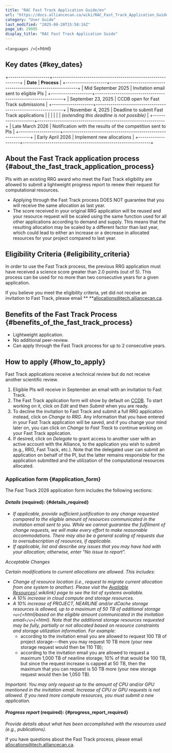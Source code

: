 ```yaml
---
title: "RAC Fast Track Application Guide/en"
url: "https://docs.alliancecan.ca/wiki/RAC_Fast_Track_Application_Guide/en"
category: "User Guide"
last_modified: "2025-08-20T15:58:16Z"
page_id: 29995
display_title: "RAC Fast Track Application Guide"
---
```


`<languages />`{=html}

## **Key dates** {#key_dates}

+--------------------+--------------------------------------------------------------+
| **Date**           | **Process**                                                  |
+--------------------+--------------------------------------------------------------+
| Mid September 2025 | Invitation email sent to eligible PIs                        |
+--------------------+--------------------------------------------------------------+
| September 23, 2025 | CCDB open for Fast Track submissions                         |
+--------------------+--------------------------------------------------------------+
| November 4, 2025   | Deadline to submit Fast Track applications                   |
|                    |                                                              |
|                    | *(extending this deadline is not possible)*                  |
+--------------------+--------------------------------------------------------------+
| Late March 2026    | Notification with the results of the competition sent to PIs |
+--------------------+--------------------------------------------------------------+
| Early April 2026   | Implement new allocations                                    |
+--------------------+--------------------------------------------------------------+

## **About the Fast Track application process** {#about_the_fast_track_application_process}

PIs with an existing RRG award who meet the Fast Track eligibility are allowed to submit a lightweight progress report to renew their request for computational resources.

- Applying through the Fast Track process DOES NOT guarantee that you will receive the same allocation as last year.
- The score received in your original RRG application will be reused and your resource request will be scaled using the same function used for all other applications according to demand and supply. This means that the resulting allocation may be scaled by a different factor than last year, which could lead to either an increase or a decrease in allocated resources for your project compared to last year.

## **Eligibility Criteria** {#eligibility_criteria}

In order to use the Fast Track process, the previous RRG application must have received a science score greater than 2.0 points (out of 5). This process can be used for no more than two consecutive years for a given application.

If you believe you meet the eligibility criteria, yet did not receive an invitation to Fast Track, please email ** **allocations@tech.alliancecan.ca.

## **Benefits of the Fast Track Process** {#benefits_of_the_fast_track_process}

- Lightweight application.
- No additional peer-review.
- Can apply through the Fast Track process for up to 2 consecutive years.

## **How to apply** {#how_to_apply}

Fast Track applications receive a technical review but do not receive another scientific review.

1.  Eligible PIs will receive in September an email with an invitation to Fast Track.
2.  The Fast Track application form will show by default on [CCDB](https://ccdb.alliancecan.ca/resource_allocation_competitions/applications). To start working on it, click on *Edit* and then *Submit* when you are ready.
3.  To decline the invitation to Fast Track and submit a full RRG application instead, click on *Change to RRG*. Any information that you have entered in your Fast Track application will be saved, and if you change your mind later on, you can click on *Change to Fast Track* to continue working on your Fast Track application.
4.  If desired, click on *Delegate* to grant access to another user with an active account with the Alliance, to the application you wish to submit (e.g., RRG, Fast Track, etc.). Note that the delegated user can submit an application on behalf of the PI, but the latter remains responsible for the application submitted and the utilization of the computational resources allocated.

### **Application form** {#application_form}

The Fast Track 2026 application form includes the following sections:

#### ***Details* (required):** {#details_required}

- *If applicable, provide sufficient justification to any change requested compared to the eligible amount of resources communicated in the invitation email sent to you. While we cannot guarantee the fulfilment of change requests, we will make every effort to make reasonable accommodations. There may also be a general scaling of requests due to oversubscription of resources, if applicable.*
- *If applicable, list and describe any issues that you may have had with your allocation; otherwise, enter "No issue to report".*

*Acceptable Changes*

*Certain modifications to current allocations are allowed. This includes:*

- *Change of resource location (i.e., request to migrate current allocation from one system to another). Please visit the [Available Resources](https://docs.alliancecan.ca/RAC_available_resources "Available Resources"){.wikilink} page to see the list of systems available.*
- *A 10% increase in cloud compute and storage resources.*
- *A 10% increase of PROJECT, NEARLINE and/or dCache storage resources is allowed, up to a maximum of 50 TB of additional storage `<u>`{=html}based on the eligible amount communicated in the invitation email`</u>`{=html}. Note that the additional storage resources requested may be fully, partially or not allocated based on resource constraints and storage utilization information. For example:*
  - according to the invitation email you are allowed to request 100 TB of project storage---then you may request 10 TB more (your new storage request would then be 110 TB);
  - according to the invitation email you are allowed to request a maximum 1,000 TB of nearline storage; 10% of that would be 100 TB, but since the request increase is capped at 50 TB, then the maximum that you can request is 50 TB more (your new storage request would then be 1,050 TB).

*Important: You may only request up to the amount of CPU and/or GPU mentioned in the invitation email. Increase of CPU or GPU requests is not allowed. If you need more compute resources, you must submit a new application.*

#### ***Progress report* (required):** {#progress_report_required}

*Provide details about what has been accomplished with the resources used (e.g., publications).*

If you have questions about the Fast Track process, please email allocations@tech.alliancecan.ca.
